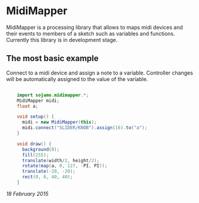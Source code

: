 # MidiMapper

MidiMapper is a processing library that allows to maps midi devices and their events to members of a sketch such as variables and functions. Currently this library is in development stage.

## The most basic example
Connect to a midi device and assign a note to a variable. Controller changes will be automatically assigned to the value of the variable.

```java

	import sojamo.midimapper.*;
	MidiMapper midi;
	float a;

	void setup() {
	  midi = new MidiMapper(this);
	  midi.connect("SLIDER/KNOB").assign(16).to("a");
	}

	void draw() {
	  background(0);
	  fill(255);
	  translate(width/2, height/2);
	  rotate(map(a, 0, 127, -PI, PI));
	  translate(-20, -20);
	  rect(0, 0, 40, 40);
	}
```


_18 February 2015_